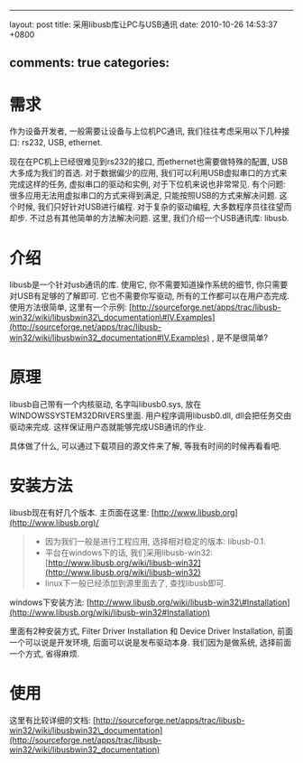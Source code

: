 
---
layout: post
title: 采用libusb库让PC与USB通讯
date: 2010-10-26 14:53:37 +0800

comments: true
categories: 
---

需求
====

作为设备开发者, 一般需要让设备与上位机PC通讯,
我们往往考虑采用以下几种接口: rs232, USB, ethernet.

现在在PC机上已经很难见到rs232的接口, 而ethernet也需要做特殊的配置,
USB大多成为我们的首选. 对于数据偏少的应用,
我们可以利用USB虚拟串口的方式来完成这样的任务, 虚拟串口的驱动和实例,
对于下位机来说也非常常见. 有个问题:
很多应用无法用虚拟串口的方式来得到满足, 只能按照USB的方式来解决问题.
这个时候, 我们只好针对USB进行编程. 对于复杂的驱动编程,
大多数程序员往往望而却步. 不过总有其他简单的方法解决问题. 这里,
我们介绍一个USB通讯库: libusb.

介绍
====

libusb是一个针对usb通讯的库. 使用它, 你不需要知道操作系统的细节,
你只需要对USB有足够的了解即可. 它也不需要你写驱动,
所有的工作都可以在用户态完成. 使用方法很简单, 这里有一个示例:
[http://sourceforge.net/apps/trac/libusb-win32/wiki/libusbwin32\_documentation\#IV.Examples](http://sourceforge.net/apps/trac/libusb-win32/wiki/libusbwin32_documentation#IV.Examples)
, 是不是很简单?

原理
====

libusb自己带有一个内核驱动, 名字叫libusb0.sys,
放在WINDOWSSYSTEM32DRIVERS里面. 用户程序调用libusb0.dll,
dll会把任务交由驱动来完成. 这样保证用户态就能够完成USB通讯的作业.

具体做了什么, 可以通过下载项目的源文件来了解, 等我有时间的时候再看看吧.

安装方法
========

libusb现在有好几个版本. 主页面在这里:
[http://www.libusb.org](http://www.libusb.org)/

> -   因为我们一般是进行工程应用, 选择相对稳定的版本: libusb-0.1.
> -   平台在windows下的话, 我们采用libusb-win32:
>     [http://www.libusb.org/wiki/libusb-win32](http://www.libusb.org/wiki/libusb-win32)
> -   linux下一般已经添加到源里面去了, 查找libusb即可.

windows下安装方法:
[http://www.libusb.org/wiki/libusb-win32\#Installation](http://www.libusb.org/wiki/libusb-win32#Installation)

里面有2种安装方式, Filter Driver Installation 和 Device Driver
Installation, 前面一个可以说是开发环境, 后面可以说是发布驱动本身.
我们因为是做系统, 选择前面一个方式, 省得麻烦.

使用
====

这里有比较详细的文档:
[http://sourceforge.net/apps/trac/libusb-win32/wiki/libusbwin32\_documentation](http://sourceforge.net/apps/trac/libusb-win32/wiki/libusbwin32_documentation)